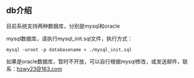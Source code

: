 ## db介绍

目前系统支持两种数据库，分别是mysql和oracle

mysql数据库，请执行mysql_init.sql文件，执行方式：
```
mysql -uroot -p databasename < ./mysql_init.sql
```


如果是oracle数据库，暂时不开放，可以自行根据mysql修改，或发送邮件，联系：hzwy23@163.com